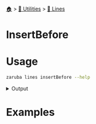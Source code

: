 <!--startTocHeader-->
[🏠](../../README.md) > [🔧 Utilities](../README.md) > [🚈 Lines](README.md)
# InsertBefore
<!--endTocHeader-->

# Usage

<!--startCode-->
```bash
zaruba lines insertBefore --help
```
 
<details>
<summary>Output</summary>
 
```````
Insert new lines into a jsonStringList before a particular index.
The Index is started from 0. You can use a negative index to count from the end of the jsonStringList.
If not specified, the default index will be 0.

For example, you have a jsonStringList ["🍊", "🍓", "🍇"]
, and you want to insert two 🍕 before 🍓.

--------------------------------------------------
Elements | Index  | Note
--------------------------------------------------
🍊       | 0/-3   |
🍓       | 1/-2   | <-- insert two🍕 before this
🍇       | 2/-1   |

Then, you need to invoke the following command:
> zaruba lines insertBefore \
  '["🍊", "🍓", "🍇"]' \
  '["🍕", "🍕"]' \
  --index=1

The result will be:
["🍊","🍕","🍕","🍓","🍇"]

Usage:
  zaruba lines insertBefore <jsonStrList> <jsonStrListNewLines | strNewLine> [flags]

Examples:

> zaruba lines insertBefore \
  '["🍊", "🍓", "🍇"]' \
  '🍕'
["🍕","🍊","🍓","🍇"]

> zaruba lines insertBefore \
  '["🍊", "🍓", "🍇"]' \
  '["🍕", "🍕"]' \
  --index=1
["🍊","🍕","🍕","🍓","🍇"]

> zaruba lines insertBefore \
  '["🍊", "🍓", "🍇"]' \
  '["🍕"]' \
  --index=-1
["🍊","🍓","🍕","🍇"]


Flags:
  -h, --help        help for insertBefore
  -i, --index int   desired pattern index
```````
</details>
<!--endCode-->

# Examples

<!--startTocSubtopic-->
<!--endTocSubtopic-->